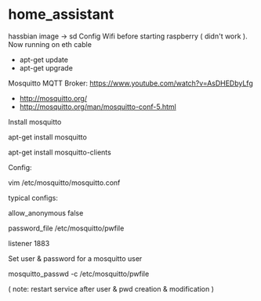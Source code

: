 # home_assistant

hassbian image -> sd
Config Wifi before starting raspberry ( didn't work ). Now running on eth cable

* apt-get update
* apt-get upgrade


Mosquitto MQTT Broker: https://www.youtube.com/watch?v=AsDHEDbyLfg
  * http://mosquitto.org/
  * http://mosquitto.org/man/mosquitto-conf-5.html

Install mosquitto

apt-get install mosquitto

apt-get install mosquitto-clients

Config:

vim /etc/mosquitto/mosquitto.conf

typical configs:

allow_anonymous false

password_file /etc/mosquitto/pwfile

listener 1883

Set user & password for a mosquitto user

mosquitto_passwd -c /etc/mosquitto/pwfile

( note: restart service after user & pwd creation & modification )

